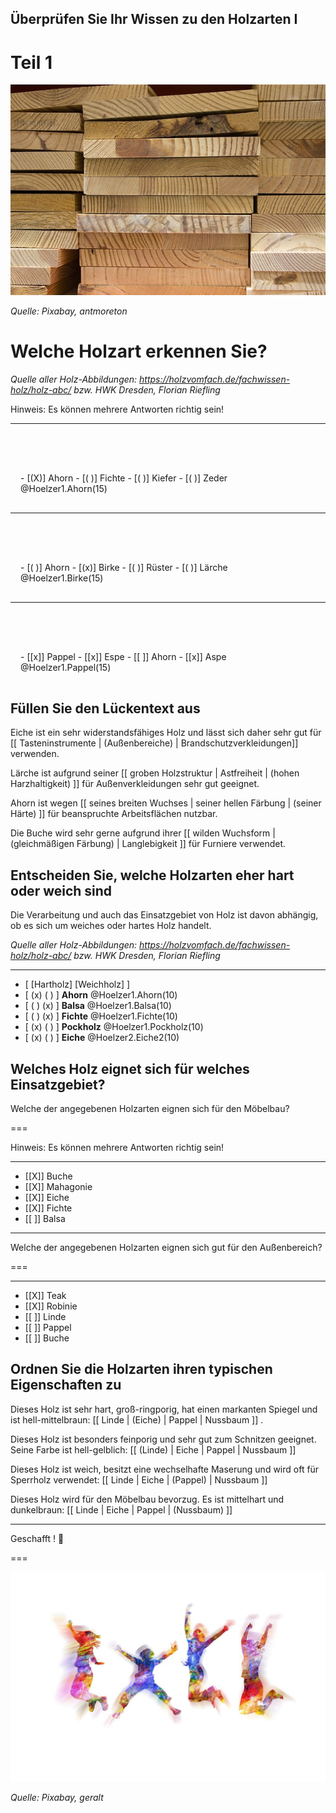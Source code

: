 <!--
author:   Jan Franke; Volker Göhler; Hilke Domsch

email:    jan.franke@hwk-dresden.de; volker.goehler@informatik.tu-freiberg.de; hilke.domsch@gkz-ev.de
 
version:  0.0.6
 
language: de
 
narrator: Deutsch Female

edit: true
date: 2025-07-29
icon: https://raw.githubusercontent.com/Ifi-DiAgnostiK-Project/LiaScript-Courses/refs/heads/main/img/Logo_234px.png
logo: https://upload.wikimedia.org/wikipedia/commons/5/59/Dry_wood_texture.jpg
attribute: Title Image by Martin Vorel, CC BY-SA 4.0 <https://creativecommons.org/licenses/by-sa/4.0>, via Wikimedia Commons

comment:  Quiz zu Eigenschaften von Holz -- Teil 1

import: https://raw.githubusercontent.com/Ifi-DiAgnostiK-Project/LiaScript_DragAndDrop_Template/refs/heads/main/README.md
import: https://raw.githubusercontent.com/Ifi-DiAgnostiK-Project/Piktogramme/refs/heads/main/makros.md
import: https://raw.githubusercontent.com/Ifi-DiAgnostiK-Project/LiaScript_ImageQuiz/refs/heads/main/README.md
import: https://raw.githubusercontent.com/Ifi-DiAgnostiK-Project/Holzarten/refs/heads/main/makros.md

title: Holzarten I

tags: 
    - Tischler
    - Holzarten

@style
.image-container {
  width: 200px;
  height: 200px;
  border: 1px solid #ccc;
  display: flex;
  justify-content: center;
  align-items: center;
  overflow: hidden;
  background-color: #f8f8f8;
}

.image-container img {
  width: fit-content;
  height: fit-content;
  object-fit: cover;
  display: block;
}

.lia-table__data {
    overflow: hidden;
    padding: 0.5rem;
}

.flex-container {
    display: flex;
    flex-wrap: wrap; /* Allows the items to wrap as needed */
    align-items: stretch;
    gap: 20px; /* Adds both horizontal and vertical spacing between items */
}

.flex-child { 
    flex: 1;
    margin-right: 20px; /* Adds space between the columns */
}

@media (max-width: 600px) {
    .flex-child {
        flex: 100%; /* Makes the child divs take up the full width on slim devices */
        margin-right: 0; /* Removes the right margin */
    }
}

.choice-selected {
    padding: 10px !important;
    border-radius: 4px !important;
    border: 2px solid rgb(var(--color-highlight));
}

.choices-container img {
    padding: 5px;
    height: auto;
    border-radius: 4px;
    margin: 0 auto;
    user-select: none;
    cursor: pointer;
}
@end

-->
 
## Überprüfen Sie Ihr Wissen zu den Holzarten I

Teil 1
=======

![016_Holzstapel](https://raw.githubusercontent.com/Ifi-DiAgnostiK-Project/LiaScript-Courses/refs/heads/main/courses/img/bretter.jpg)

_Quelle: Pixabay, antmoreton_

# Welche Holzart erkennen Sie?

_Quelle aller Holz-Abbildungen:_ _https://holzvomfach.de/fachwissen-holz/holz-abc/ bzw. HWK Dresden, Florian Riefling_

<!--style="color:red; font-size: huge"-->Hinweis: Es können mehrere Antworten richtig sein!

--------------------------------

<section class="flex-container" style="padding: 1rem;">
<div class="flex-child" style="padding-top:3rem; min-width:200px;">
<!-- data-randomize -->
- [(X)] Ahorn
- [( )] Fichte
- [( )] Kiefer
- [( )] Zeder
</div>
<div class="flex-child">
@Hoelzer1.Ahorn(15)


</div>
</section>

------------------------


<section class="flex-container" style="padding: 1rem;">
<div class="flex-child" style="padding-top:3rem; min-width:200px;">
<!-- data-randomize -->
- [( )] Ahorn
- [(x)] Birke
- [( )] Rüster
- [( )] Lärche
</div>
<div class="flex-child">
@Hoelzer1.Birke(15)


</div>
</section>

------------------------------

<section class="flex-container" style="padding: 1rem;">
<div class="flex-child" style="padding-top:3rem; min-width:200px;">
<!-- data-randomize -->
- [[x]] Pappel
- [[x]] Espe
- [[ ]] Ahorn
- [[x]] Aspe
</div>
<div class="flex-child">
@Hoelzer1.Pappel(15)


</div>
</section>



## Füllen Sie den Lückentext aus


<!--data-randomize -->
Eiche<!--style="font-weight: bolder;color: green"  --> ist ein sehr widerstandsfähiges Holz und lässt sich daher sehr gut für [[ Tasteninstrumente | (Außenbereiche) | Brandschutzverkleidungen]] verwenden. 

<!--data-randomize -->
Lärche<!--style="font-weight: bolder;color: green"  --> ist aufgrund seiner [[ groben Holzstruktur |   Astfreiheit   | (hohen Harzhaltigkeit) ]] für Außenverkleidungen sehr gut geeignet.

<!--data-randomize -->
Ahorn<!--style="font-weight: bolder;color: green"  -->  ist wegen  [[ seines breiten Wuchses |    seiner hellen Färbung   | (seiner Härte) ]] für beanspruchte Arbeitsflächen nutzbar.

<!--data-randomize -->
Die Buche<!--style="font-weight: bolder;color: green"  --> wird sehr gerne aufgrund ihrer [[ wilden Wuchsform |   (gleichmäßigen Färbung)  | Langlebigkeit ]] für Furniere verwendet.

## Entscheiden Sie, welche Holzarten eher hart oder weich sind

<!--style="color:green"--> Die Verarbeitung und auch das Einsatzgebiet von Holz ist davon abhängig, ob es sich um weiches oder hartes Holz handelt.


_Quelle aller Holz-Abbildungen:_ _https://holzvomfach.de/fachwissen-holz/holz-abc/ bzw. HWK Dresden, Florian Riefling_

---------------------------

<!-- data-randomize -->
- [  [Hartholz]     [Weichholz]  ]
- [    (x)             ( )       ] __Ahorn__ @Hoelzer1.Ahorn(10)
- [    ( )             (x)       ] __Balsa__ @Hoelzer1.Balsa(10)
- [    ( )             (x)       ] __Fichte__ @Hoelzer1.Fichte(10)
- [    (x)             ( )       ] __Pockholz__ @Hoelzer1.Pockholz(10)
- [    (x)             ( )       ] __Eiche__ @Hoelzer2.Eiche2(10)




## Welches Holz eignet sich für welches Einsatzgebiet?

<!--style="color:green"-->Welche der angegebenen Holzarten eignen sich für den Möbelbau?
===

<!--style="color:red; font-size: huge"-->Hinweis: Es können mehrere Antworten richtig sein!

------------------------------------------

<!--data-randomize -->
- [[X]] Buche
- [[X]] Mahagonie
- [[X]] Eiche
- [[X]] Fichte
- [[ ]] Balsa

-------------------

<!--style="color:green"-->Welche der angegebenen Holzarten eignen sich gut für den Außenbereich?
===

 ------------------------------------------

<!--data-randomize -->
- [[X]] Teak
- [[X]] Robinie
- [[ ]] Linde
- [[ ]] Pappel
- [[ ]] Buche

## Ordnen Sie die Holzarten ihren typischen Eigenschaften zu

<!--data-randomize -->
Dieses Holz ist sehr hart, groß-ringporig, hat einen markanten Spiegel und ist hell-mittelbraun: [[ Linde | (Eiche) | Pappel  | Nussbaum ]] . 

<!--data-randomize -->
Dieses Holz ist besonders feinporig und sehr gut zum Schnitzen geeignet. Seine Farbe ist hell-gelblich: [[ (Linde) |  Eiche  | Pappel  | Nussbaum ]] 

<!--data-randomize -->
Dieses Holz ist weich, besitzt eine wechselhafte Maserung und wird oft für Sperrholz verwendet: [[ Linde | Eiche | (Pappel)  | Nussbaum ]] 

<!--data-randomize -->
Dieses Holz wird für den Möbelbau bevorzug. Es ist mittelhart und dunkelbraun: [[ Linde | Eiche | Pappel  | (Nussbaum) ]] 

---

<!--style="color:green; font-weight: bolder;font-size:large"-->Geschafft ! 👏
===


![Jubel](img/colorfull_jumping.jpg)<!-- style="width: 500px" --> 

_Quelle: Pixabay, geralt_
